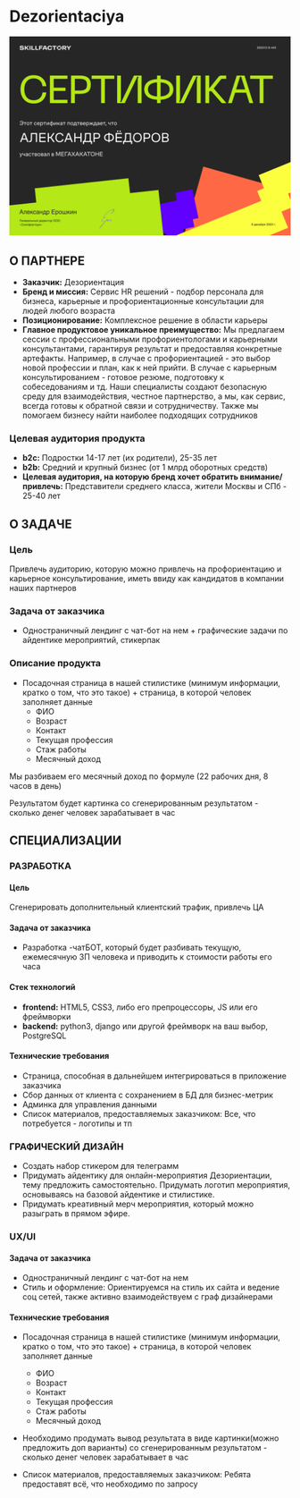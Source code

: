 # Dezorientaciya

![Cертификат](https://github.com/Nojotel/Dezorientaciya/blob/main/img/Александр%20Фёдоров%20мега-1.png)

## О ПАРТНЕРЕ

- **Заказчик:** Дезориентация
- **Бренд и миссия:** Сервис HR решений - подбор персонала для бизнеса, карьерные и профориентационные консультации для людей любого возраста
- **Позиционирование:** Комплексное решение в области карьеры
- **Главное продуктовое уникальное преимущество:** Мы предлагаем сессии с профессиональными профориентологами и карьерными консультантами, гарантируя результат и предоставляя конкретные артефакты. Например, в случае с профориентацией - это выбор новой профессии и план, как к ней прийти. В случае с карьерным консультированием - готовое резюме, подготовку к собеседованиям и тд. Наши специалисты создают безопасную среду для взаимодействия, честное партнерство, а мы, как сервис, всегда готовы к обратной связи и сотрудничеству. Также мы помогаем бизнесу найти наиболее подходящих сотрудников

### Целевая аудитория продукта

- **b2c:** Подростки 14-17 лет (их родители), 25-35 лет
- **b2b:** Средний и крупный бизнес (от 1 млрд оборотных средств)
- **Целевая аудитория, на которую бренд хочет обратить внимание/привлечь:** Представители среднего класса, жители Москвы и СПб - 25-40 лет

## О ЗАДАЧЕ

### Цель

Привлечь аудиторию, которую можно привлечь на профориентацию и карьерное консультирование, иметь ввиду как кандидатов в компании наших партнеров

### Задача от заказчика

- Одностраничный лендинг с чат-бот на нем + графические задачи по айдентике мероприятий, стикерпак

### Описание продукта

- Посадочная страница в нашей стилистике (минимум информации, кратко о том, что это такое) + страница, в которой человек заполняет данные
  - ФИО
  - Возраст
  - Контакт
  - Текущая профессия
  - Стаж работы
  - Месячный доход

Мы разбиваем его месячный доход по формуле (22 рабочих дня, 8 часов в день)

Результатом будет картинка со сгенерированным результатом - сколько денег человек зарабатывает в час

## СПЕЦИАЛИЗАЦИИ

### РАЗРАБОТКА

#### Цель

Сгенерировать дополнительный клиентский трафик, привлечь ЦА

#### Задача от заказчика

- Разработка -чатБОТ, который будет разбивать текущую, ежемесячную ЗП человека и приводить к стоимости работы его часа

#### Стек технологий

- **frontend:** HTML5, CSS3, либо его препроцессоры, JS или его фреймворки
- **backend:** python3, django или другой фреймворк на ваш выбор, PostgreSQL

#### Технические требования

- Страница, способная в дальнейшем интегрироваться в приложение заказчика
- Сбор данных от клиента с сохранением в БД для бизнес-метрик
- Админка для управления данными
- Список материалов, предоставляемых заказчиком: Все, что потребуется - логотипы и тп

### ГРАФИЧЕСКИЙ ДИЗАЙН

- Создать набор стикером для телеграмм
- Придумать айдентику для онлайн-мероприятия Дезориентации, тему предложить самостоятельно. Придумать логотип мероприятия, основываясь на базовой айдентике и стилистике.
- Придумать креативный мерч мероприятия, который можно разыграть в прямом эфире.

### UX/UI

#### Задача от заказчика

- Одностраничный лендинг с чат-бот на нем
- Стиль и оформление: Ориентируемся на стиль их сайта и ведение соц сетей, также активно взаимодействуем с граф дизайнерами

#### Технические требования

- Посадочная страница в нашей стилистике (минимум информации, кратко о том, что это такое) + страница, в которой человек заполняет данные
  - ФИО
  - Возраст
  - Контакт
  - Текущая профессия
  - Стаж работы
  - Месячный доход

- Необходимо продумать вывод результата в виде картинки(можно предложить доп варианты) со сгенерированным результатом - сколько денег человек зарабатывает в час
- Список материалов, предоставляемых заказчиком: Ребята предоставят всё, что необходимо по запросу

